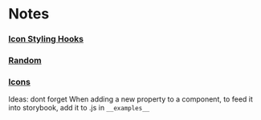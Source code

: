 # Notes
### [Icon Styling Hooks](/icon_styling_hooks.md)
### [Random](notes/random.md)
### [Icons](notes/icons.md)

Ideas:
dont forget 
When adding a new property to a component, to feed it into storybook, add it to .js in `__examples__`
